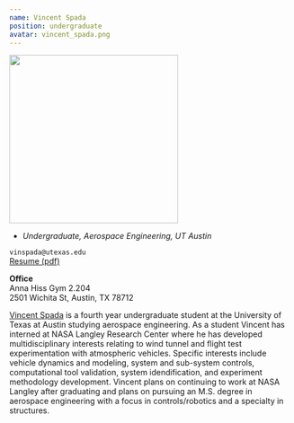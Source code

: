 ```yaml
---
name: Vincent Spada
position: undergraduate
avatar: vincent_spada.png
---
```


<img width="300" src="{{site.baseurl}}/images/people/{{page.avatar}}" data-action="zoom">

- _Undergraduate, Aerospace Engineering, UT Austin_<br>

<i class="fa fa-envelope-o"></i> `vinspada@utexas.edu`<br>
<i class="fa fa-newspaper-o"></i> [Resume (pdf)](/documents/VincentSpada_Resume.pdf)<br>

**Office**<br>
Anna Hiss Gym 2.204<br>
2501 Wichita St,
Austin, TX 78712

[Vincent Spada](https://www.linkedin.com/in/vincent-spada-6450a3234) is a fourth year undergraduate student at the University of Texas at Austin studying aerospace engineering. As a student Vincent has interned at NASA Langley Research Center where he has developed multidisciplinary interests relating to wind tunnel and flight test experimentation with atmospheric vehicles. Specific interests include vehicle dynamics and modeling, system and sub-system controls, computational tool validation, system idendification, and experiment methodology development. Vincent plans on continuing to work at NASA Langley after graduating and plans on pursuing an M.S. degree in aerospace engineering with a focus in controls/robotics and a specialty in structures.

